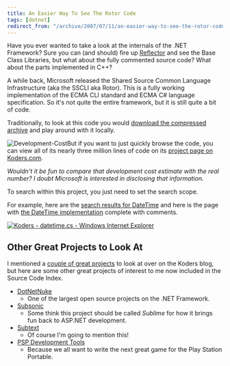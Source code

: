 ```yaml
---
title: An Easier Way To See The Rotor Code
tags: [dotnet]
redirect_from: "/archive/2007/07/11/an-easier-way-to-see-the-rotor-code.aspx/"
---
```


Have you ever wanted to take a look at the internals of the .NET
Framework? Sure you can (and should) fire up
[Reflector](http://www.aisto.com/roeder/dotnet/ "Lutz Roeder's Reflector")
and see the Base Class Libraries, but what about the fully commented
source code? What about the parts implemented in C++?

A while back, Microsoft released the Shared Source Common Language
Infrastructure (aka the SSCLI aka Rotor). This is a fully working
implementation of the ECMA CLI standard and ECMA C# language
specification. So it's not quite the entire framework, but it is still
quite a bit of code.

Traditionally, to look at this code you would [download the compressed
archive](http://www.microsoft.com/downloads/details.aspx?FamilyId=8C09FD61-3F26-4555-AE17-3121B4F51D4D&displaylang=en "Download the compressed archive")
and play around with it locally.

![Development-Cost](https://haacked.com/images/haacked_com/WindowsLiveWriter/AnEasierWayToSeeTheRotorCode_898F/Development-Cost_thumb.png)But
if you want to just quickly browse the code, you can view all of its
nearly three million lines of code on its [project page on
Koders.com](http://www.koders.com/info.aspx?c=ProjectInfo&pid=CRXEFWSLGTWAKTH3BSPNDHXQ1A "Project Page for the SCCLI").

*Wouldn't it be fun to compare that development cost estimate with the
real number? I doubt Microsoft is interested in disclosing that
information.*

To search within this project, you just need to set the search scope.

For example, here are the [search results for
DateTime](http://www.koders.com/default.aspx?s=DateTime&btn=Search&scope=CRXEFWSLGTWAKTH3BSPNDHXQ1A&la=*&li=* "Search Results")
and here is the page with [the DateTime
implementation](http://www.koders.com/csharp/fid3AFDF2DE50D30EDD084B83CB2F4E3037CF527C3B.aspx?s=DateTime "DateTime source code")
complete with comments.

[![Koders - datetime.cs - Windows Internet
Explorer](https://haacked.com/images/haacked_com/WindowsLiveWriter/AnEasierWayToSeeTheRotorCode_898F/Koders%20-%20datetime.cs%20-%20Windows%20Internet%20Explorer_thumb.png)](https://haacked.com/images/haacked_com/WindowsLiveWriter/AnEasierWayToSeeTheRotorCode_898F/Koders%20-%20datetime.cs%20-%20Windows%20Internet%20Explorer.png "DateTime.cs Source Code")

Other Great Projects to Look At
-------------------------------

I mentioned a [couple of great
projects](http://www.koders.com/blog/?p=86 "Indexing 700,000,000") to
look at over on the Koders blog, but here are some other great projects
of interest to me now included in the Source Code Index.

-   [DotNetNuke](http://www.koders.com/info.aspx?c=ProjectInfo&pid=FEQ2YQS4KLK7N1RXC8PYB8RH2H "DotNetNuke project Page")
    - One of the largest open source projects on the .NET Framework.
-   [Subsonic](http://www.koders.com/info.aspx?c=ProjectInfo&pid=M9BYER1UPZ4LDY97R3W9VC54VF "Subsonic Project Page")
    - Some think this project should be called *Sublime* for how it
    brings fun back to ASP.NET development.
-   [Subtext](http://www.koders.com/info.aspx?c=ProjectInfo&pid=DFV7667WQ72FL9EV6BL8TGSE3G "Subtext Project Page")
    - Of course I'm going to mention this!
-   [PSP Development
    Tools](http://www.koders.com/info.aspx?c=ProjectInfo&pid=ZQXQ6G8KHWFRMN2HCQGE9AQRLG "PSP Development Tools Page")
    - Because we all want to write the next great game for the Play
    Station Portable.



